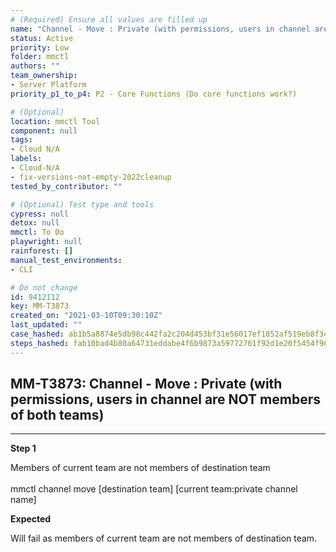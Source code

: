```yaml
---
# (Required) Ensure all values are filled up
name: "Channel - Move : Private (with permissions, users in channel are NOT members of both teams)"
status: Active
priority: Low
folder: mmctl
authors: ""
team_ownership: 
- Server Platform
priority_p1_to_p4: P2 - Core Functions (Do core functions work?)

# (Optional)
location: mmctl Tool
component: null
tags:
- Cloud N/A
labels: 
- Cloud-N/A
- fix-versions-not-empty-2022cleanup
tested_by_contributor: ""

# (Optional) Test type and tools
cypress: null
detox: null
mmctl: To Do
playwright: null
rainforest: []
manual_test_environments:
- CLI

# Do not change
id: 9412112
key: MM-T3873
created_on: "2021-03-10T09:30:10Z"
last_updated: ""
case_hashed: ab1b5a8874e5db98c442fa2c204d453bf31e56017ef1852af519eb8f349aa6999ce63fdf3ea0d6aecdac79fd7a8c2743
steps_hashed: fab10bad4b80a64731eddabe4f6b9873a59772761f92d1e20f5454f96a3830a25970fa21658aff6a3cba489c539cc0b4
---
```


<!-- (Auto-generated) Based on frontmatter's "key" and "name" -->

## MM-T3873: Channel - Move : Private (with permissions, users in channel are NOT members of both teams)

---

**Step 1**

Members of current team are not members of destination team\
\
mmctl channel move \[destination team] \[current team:private channel name]

**Expected**

Will fail as members of current team are not members of destination team.
